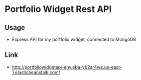 # Portfolio Widget Rest API

## Usage
- Express API for my portfolio widget, connected to MongoDB

## Link
- http://portfoliowidgetapi-env.eba-yb2ar4we.us-east-1.elasticbeanstalk.com/
